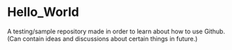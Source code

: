 # Hello_World
A testing/sample repository made in order to learn about how to use Github. (Can contain ideas and discussions about certain things in future.)
